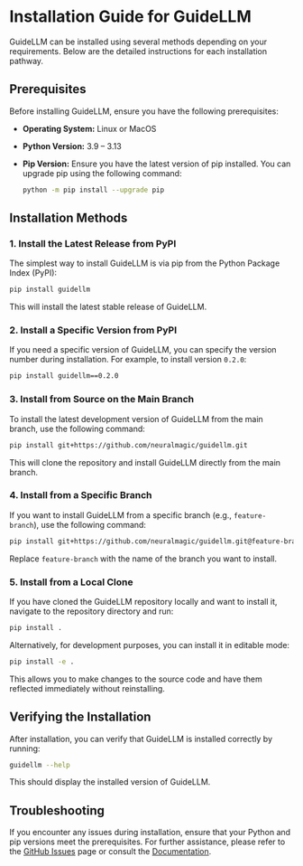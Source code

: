 # Installation Guide for GuideLLM

GuideLLM can be installed using several methods depending on your requirements. Below are the detailed instructions for each installation pathway.

## Prerequisites

Before installing GuideLLM, ensure you have the following prerequisites:

- **Operating System:** Linux or MacOS

- **Python Version:** 3.9 – 3.13

- **Pip Version:** Ensure you have the latest version of pip installed. You can upgrade pip using the following command:

  ```bash
  python -m pip install --upgrade pip
  ```

## Installation Methods

### 1. Install the Latest Release from PyPI

The simplest way to install GuideLLM is via pip from the Python Package Index (PyPI):

```bash
pip install guidellm
```

This will install the latest stable release of GuideLLM.

### 2. Install a Specific Version from PyPI

If you need a specific version of GuideLLM, you can specify the version number during installation. For example, to install version `0.2.0`:

```bash
pip install guidellm==0.2.0
```

### 3. Install from Source on the Main Branch

To install the latest development version of GuideLLM from the main branch, use the following command:

```bash
pip install git+https://github.com/neuralmagic/guidellm.git
```

This will clone the repository and install GuideLLM directly from the main branch.

### 4. Install from a Specific Branch

If you want to install GuideLLM from a specific branch (e.g., `feature-branch`), use the following command:

```bash
pip install git+https://github.com/neuralmagic/guidellm.git@feature-branch
```

Replace `feature-branch` with the name of the branch you want to install.

### 5. Install from a Local Clone

If you have cloned the GuideLLM repository locally and want to install it, navigate to the repository directory and run:

```bash
pip install .
```

Alternatively, for development purposes, you can install it in editable mode:

```bash
pip install -e .
```

This allows you to make changes to the source code and have them reflected immediately without reinstalling.

## Verifying the Installation

After installation, you can verify that GuideLLM is installed correctly by running:

```bash
guidellm --help
```

This should display the installed version of GuideLLM.

## Troubleshooting

If you encounter any issues during installation, ensure that your Python and pip versions meet the prerequisites. For further assistance, please refer to the [GitHub Issues](https://github.com/neuralmagic/guidellm/issues) page or consult the [Documentation](https://github.com/neuralmagic/guidellm/tree/main/docs).
